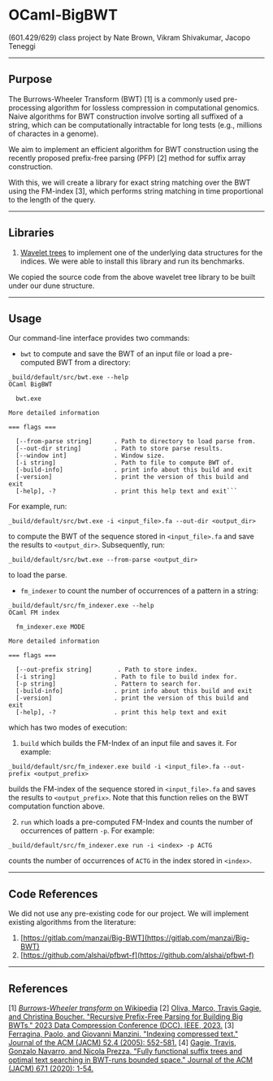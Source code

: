 # OCaml-BigBWT

(601.429/629) class project
by Nate Brown, Vikram Shivakumar, Jacopo Teneggi

---

## Purpose

The Burrows-Wheeler Transform (BWT) [1] is a commonly used pre-processing algorithm for lossless compression in computational genomics. Naive algorithms for BWT construction involve sorting all suffixed of a string, which can be computationally intractable for long tests (e.g., millions of charactes in a genome).

We aim to implement an efficient algorithm for BWT construction using the recently proposed prefix-free parsing (PFP) [2] method for suffix array construction.

With this, we will create a library for exact string matching over the BWT using the FM-index [3], which performs string matching in time proportional to the length of the query.

---

## Libraries

1. [Wavelet trees](https://github.com/dymil/wavelet-trees) to implement one of the underlying data structures for the indices. We were able to install this library and run its benchmarks.

We copied the source code from the above wavelet tree library to be built under our dune structure.

---

## Usage

Our command-line interface provides two commands:

* `bwt` to compute and save the BWT of an input file or load a pre-computed BWT from a directory:

```console
_build/default/src/bwt.exe --help
OCaml BigBWT

  bwt.exe 

More detailed information

=== flags ===

  [--from-parse string]      . Path to directory to load parse from.
  [--out-dir string]         . Path to store parse results.
  [--window int]             . Window size.
  [-i string]                . Path to file to compute BWT of.
  [-build-info]              . print info about this build and exit
  [-version]                 . print the version of this build and exit
  [-help], -?                . print this help text and exit```
```

For example, run:

```console
_build/default/src/bwt.exe -i <input_file>.fa --out-dir <output_dir>
```

to compute the BWT of the sequence stored in `<input_file>.fa` and save the results to `<output_dir>`. Subsequently, run:

```console
_build/default/src/bwt.exe --from-parse <output_dir>
```

to load the parse.

* `fm_indexer` to count the number of occurrences of a pattern in a string:

```console
_build/default/src/fm_indexer.exe --help 
OCaml FM index

  fm_indexer.exe MODE

More detailed information

=== flags ===

  [--out-prefix string]       . Path to store index.
  [-i string]                . Path to file to build index for.
  [-p string]                . Pattern to search for.
  [-build-info]              . print info about this build and exit
  [-version]                 . print the version of this build and exit
  [-help], -?                . print this help text and exit
```

which has two modes of execution:

1. `build` which builds the FM-Index of an input file and saves it. For example:

```console
_build/default/src/fm_indexer.exe build -i <input_file>.fa --out-prefix <output_prefix>
```

builds the FM-index of the sequence stored in `<input_file>.fa` and saves the results to `<output_prefix>`. Note that this function relies on the BWT computation function above.

2. `run` which loads a pre-computed FM-Index and counts the number of occurrences of pattern `-p`. For example:

```console
_build/default/src/fm_indexer.exe run -i <index> -p ACTG
```

counts the number of occurrences of `ACTG` in the index stored in `<index>`.

---

## Code References

We did not use any pre-existing code for our project.
We will implement existing algorithms from the literature:

1. [https://gitlab.com/manzai/Big-BWT](https://gitlab.com/manzai/Big-BWT)
2. [https://github.com/alshai/pfbwt-f](https://github.com/alshai/pfbwt-f)

---

## References

[1] [*Burrows-Wheeler transform* on Wikipedia](https://en.wikipedia.org/wiki/Burrows%E2%80%93Wheeler_transform)
[2] [Oliva, Marco, Travis Gagie, and Christina Boucher. "Recursive Prefix-Free Parsing for Building Big BWTs." 2023 Data Compression Conference (DCC). IEEE, 2023.](https://ieeexplore.ieee.org/abstract/document/10125303)
[3] [Ferragina, Paolo, and Giovanni Manzini. "Indexing compressed text." Journal of the ACM (JACM) 52.4 (2005): 552-581.](https://dl.acm.org/doi/abs/10.1145/1082036.1082039)
[4] [Gagie, Travis, Gonzalo Navarro, and Nicola Prezza. "Fully functional suffix trees and optimal text searching in BWT-runs bounded space." Journal of the ACM (JACM) 67.1 (2020): 1-54.](https://dl.acm.org/doi/abs/10.1145/3375890)
